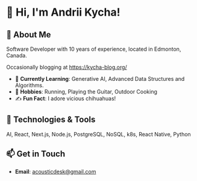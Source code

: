 # 👋 Hi, I'm Andrii Kycha!

## 🚀 About Me
Software Developer with 10 years of experience, located in Edmonton, Canada.

Occasionally blogging at https://kycha-blog.org/

- 🌱 **Currently Learning**: Generative AI, Advanced Data Structures and Algorithms.
- 🎨 **Hobbies**: Running, Playing the Guitar, Outdoor Cooking
- ✍️ **Fun Fact**: I adore vicious chihuahuas!

## 🔧 Technologies & Tools
AI, React, Next.js, Node.js, PostgreSQL, NoSQL, k8s, React Native, Python

## 📫 Get in Touch
- **Email**: [acousticdesk@gmail.com](mailto:acousticdesk@gmail.com)

